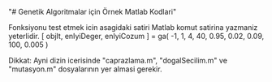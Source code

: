 "# Genetik Algoritmalar için Örnek Matlab Kodlari" 

Fonksiyonu test etmek icin asagidaki satiri Matlab komut satirina yazmaniz yeterlidir.
[ objIt, enIyiDeger, enIyiCozum ] = ga( -1, 1, 4, 40, 0.95, 0.02, 0.09, 100, 0.005 )

Dikkat: Ayni dizin icerisinde  "caprazlama.m", "dogalSecilim.m" ve "mutasyon.m" dosyalarının yer almasi gerekir.
